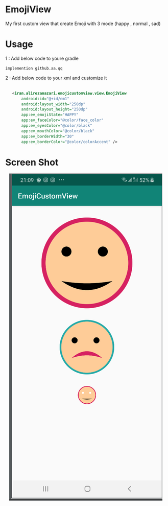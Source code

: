 # EmojiView
 My first custom view that create Emoji with 3 mode (happy , normal , sad)
 
 # Usage 
 
 1 : Add below code to youre gradle
 
 ```
 implemention github.aa.qq
 ```
 
 2 : Add below code to your xml and customize it
 
 ```xml

    <iran.alirezanazari.emojicustomview.view.EmojiView
        android:id="@+id/em1"
        android:layout_width="250dp"
        android:layout_height="250dp"
        app:ev_emojiState="HAPPY"
        app:ev_faceColor="@color/face_color"
        app:ev_eyesColor="@color/black"
        app:ev_mouthColor="@color/black"
        app:ev_borderWidth="30"
        app:ev_borderColor="@color/colorAccent" />

```

# Screen Shot

<p align="center">
<img src="Screen Shot 2019-05-03 at 9.17.21 PM.png"/>  
</p>
